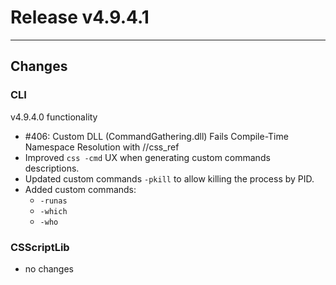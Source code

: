# Release v4.9.4.1

---

## Changes

### CLI

v4.9.4.0 functionality

- #406: Custom DLL (CommandGathering.dll) Fails Compile-Time Namespace Resolution with //css_ref
- Improved `css -cmd` UX when generating custom commands descriptions.
- Updated custom commands `-pkill` to allow killing the process by PID.
- Added custom commands:
  - `-runas`
  - `-which`
  - `-who`

### CSScriptLib

- no changes
